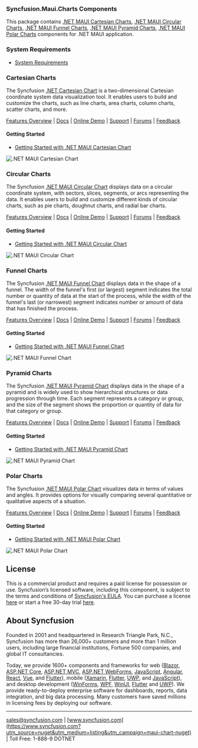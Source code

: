 ### Syncfusion.Maui.Charts Components

This package contains [.NET MAUI Cartesian Charts](https://www.syncfusion.com/maui-controls/maui-cartesian-charts), [.NET MAUI Circular Charts](https://www.syncfusion.com/maui-controls/maui-circular-charts), [.NET MAUI Funnel Charts](https://www.syncfusion.com/maui-controls/maui-funnel-charts), [.NET MAUI Pyramid Charts](https://www.syncfusion.com/maui-controls/maui-pyramid-charts), [.NET MAUI Polar Charts]() components for .NET MAUI application.

### System Requirements

* [System Requirements](https://help.syncfusion.com/maui/system-requirements)


### Cartesian Charts

The Syncfusion [.NET Cartesian Chart](https://www.syncfusion.com/maui-controls/maui-cartesian-charts) is a two-dimensional Cartesian coordinate system data visualization tool. It enables users to build and customize the charts, such as line charts, area charts, column charts, scatter charts, and more.

[Features Overview](https://www.syncfusion.com/maui-controls/maui-cartesian-charts) | [Docs](https://help.syncfusion.com/maui/cartesian-charts/overview) | [Online Demo](https://github.com/syncfusion/maui-demos) | [Support](https://support.syncfusion.com/support/tickets/create) | [Forums](https://www.syncfusion.com/forums/maui) | [Feedback](https://www.syncfusion.com/feedback/maui)

#### Getting Started

* [Getting Started with .NET MAUI Cartesian Chart](https://help.syncfusion.com/maui/cartesian-charts/getting-started)

![.NET MAUI Cartesian Chart](https://cdn.syncfusion.com/nuget-readme/maui/net_maui_SfCartesianChart.png)
  
### Circular Charts

The Syncfusion [.NET MAUI Circular Chart](https://www.syncfusion.com/maui-controls/maui-circular-charts) displays data on a circular coordinate system, with sectors, slices,  segments, or arcs representing the data. It enables users to build and customize different kinds of circular charts, such as pie charts, doughnut charts, and radial bar charts.

[Features Overview](https://www.syncfusion.com/maui-controls/maui-circular-charts) | [Docs](https://help.syncfusion.com/maui/circular-charts/overview) | [Online Demo](https://github.com/syncfusion/maui-demos) | [Support](https://support.syncfusion.com/support/tickets/create) | [Forums](https://www.syncfusion.com/forums/maui) | [Feedback](https://www.syncfusion.com/feedback/maui)

#### Getting Started

* [Getting Started with .NET MAUI Circular Chart](https://help.syncfusion.com/maui/circular-charts/getting-started)

![.NET MAUI Circular Chart](https://cdn.syncfusion.com/nuget-readme/maui/net_maui_SfCircularChart.png)

### Funnel Charts

The Syncfusion [.NET MAUI Funnel Chart](https://www.syncfusion.com/maui-controls/maui-funnel-charts) displays data in the shape of a funnel. The width of the funnel's first (or largest) segment indicates the total number or quantity of data at the start of the process, while the width of the funnel's last (or narrowest) segment indicates number or amount of data that has finished the process.

[Features Overview](https://www.syncfusion.com/maui-controls/maui-funnel-charts) | [Docs](https://help.syncfusion.com/maui/funnel-charts/overview) | [Online Demo](https://github.com/syncfusion/maui-demos) | [Support](https://support.syncfusion.com/support/tickets/create) | [Forums](https://www.syncfusion.com/forums/maui) | [Feedback](https://www.syncfusion.com/feedback/maui)

#### Getting Started

* [Getting Started with .NET MAUI Funnel Chart](https://help.syncfusion.com/maui/funnel-charts/getting-started)

![.NET MAUI Funnel Chart](https://cdn.syncfusion.com/nuget-readme/maui/net_maui_SfFunnelChart.png)

### Pyramid Charts

The Syncfusion [.NET MAUI Pyramid Chart](https://www.syncfusion.com/maui-controls/maui-pyramid-charts) displays data in the shape of a pyramid and is widely used to show hierarchical structures or data progression through time. Each segment represents a category or group, and the size of the segment shows the proportion or quantity of data for that category or group.

[Features Overview](https://www.syncfusion.com/maui-controls/maui-pyramid-charts) | [Docs](https://help.syncfusion.com/maui/pyramid-charts/overview) | [Online Demo](https://github.com/syncfusion/maui-demos) | [Support](https://support.syncfusion.com/support/tickets/create) | [Forums](https://www.syncfusion.com/forums/maui) | [Feedback](https://www.syncfusion.com/feedback/maui)

#### Getting Started

* [Getting Started with .NET MAUI Pyramid Chart](https://help.syncfusion.com/maui/pyramid-charts/getting-started)

![.NET MAUI Pyramid Chart](https://cdn.syncfusion.com/nuget-readme/maui/net_maui_SfPyramidChart.png)

### Polar Charts

The Syncfusion [.NET MAUI Polar Chart](https://www.syncfusion.com/maui-controls/maui-polar-charts) visualizes data in terms of values and angles. It provides options for visually comparing several quantitative or qualitative aspects of a situation.

[Features Overview](https://www.syncfusion.com/maui-controls/maui-polar-charts) | [Docs](https://help.syncfusion.com/maui/polar-charts/overview) | [Online Demo](https://github.com/syncfusion/maui-demos) | [Support](https://support.syncfusion.com/support/tickets/create) | [Forums](https://www.syncfusion.com/forums/maui) | [Feedback](https://www.syncfusion.com/feedback/maui)

#### Getting Started

* [Getting Started with .NET MAUI Polar Chart](https://help.syncfusion.com/maui/polar-charts/getting-started)

![.NET MAUI Polar Chart](https://cdn.syncfusion.com/nuget-readme/maui/net_maui_polarchart.png)

## License
This is a commercial product and requires a paid license for possession or use. Syncfusion’s licensed software, including this component, is subject to the terms and conditions of [Syncfusion's EULA](https://www.syncfusion.com/eula/es/?utm_source=nuget&utm_medium=listing&utm_campaign=maui-chart-nuget). You can purchase a license [here]( https://www.syncfusion.com/sales/products?utm_source=nuget&utm_medium=listing&utm_campaign=maui-chart-nuget) or start a free 30-day trial [here](https://www.syncfusion.com/account/manage-trials/start-trials?utm_source=nuget&utm_medium=listing&utm_campaign=maui-chart-nuget).

## About Syncfusion
Founded in 2001 and headquartered in Research Triangle Park, N.C., Syncfusion has more than 26,000+ customers and more than 1 million users, including large financial institutions, Fortune 500 companies, and global IT consultancies.
 
Today, we provide 1600+ components and frameworks for web ([Blazor](https://www.syncfusion.com/blazor-components?utm_source=nuget&utm_medium=listing&utm_campaign=maui-chart-nuget), [ASP.NET Core](https://www.syncfusion.com/aspnet-core-ui-controls?utm_source=nuget&utm_medium=listing&utm_campaign=maui-chart-nuget), [ASP.NET MVC](https://www.syncfusion.com/aspnet-mvc-ui-controls?utm_source=nuget&utm_medium=listing&utm_campaign=maui-chart-nuget), [ASP.NET WebForms](https://www.syncfusion.com/jquery/aspnet-webforms-ui-controls?utm_source=nuget&utm_medium=listing&utm_campaign=maui-chart-nuget), [JavaScript](https://www.syncfusion.com/javascript-ui-controls?utm_source=nuget&utm_medium=listing&utm_campaign=maui-chart-nuget), [Angular](https://www.syncfusion.com/angular-ui-components?utm_source=nuget&utm_medium=listing&utm_campaign=maui-chart-nuget), [React](https://www.syncfusion.com/react-ui-components?utm_source=nuget&utm_medium=listing&utm_campaign=maui-chart-nuget), [Vue](https://www.syncfusion.com/vue-ui-components?utm_source=nuget&utm_medium=listing&utm_campaign=maui-chart-nuget), and [Flutter](https://www.syncfusion.com/flutter-widgets?utm_source=nuget&utm_medium=listing&utm_campaign=maui-chart-nuget)), mobile ([Xamarin](https://www.syncfusion.com/xamarin-ui-controls?utm_source=nuget&utm_medium=listing&utm_campaign=maui-chart-nuget), [Flutter](https://www.syncfusion.com/flutter-widgets?utm_source=nuget&utm_medium=listing&utm_campaign=maui-chart-nuget), [UWP](https://www.syncfusion.com/uwp-ui-controls?utm_source=nuget&utm_medium=listing&utm_campaign=maui-chart-nuget), and [JavaScript](https://www.syncfusion.com/javascript-ui-controls?utm_source=nuget&utm_medium=listing&utm_campaign=maui-chart-nuget)), and desktop development ([WinForms](https://www.syncfusion.com/winforms-ui-controls?utm_source=nuget&utm_medium=listing&utm_campaign=maui-chart-nuget), [WPF](https://www.syncfusion.com/wpf-ui-controls?utm_source=nuget&utm_medium=listing&utm_campaign=maui-chart-nuget), [WinUI](https://www.syncfusion.com/winui-controls?utm_source=nuget&utm_medium=listing&utm_campaign=maui-chart-nuget), [Flutter](https://www.syncfusion.com/flutter-widgets?utm_source=nuget&utm_medium=listing&utm_campaign=maui-chart-nuget) and [UWP](https://www.syncfusion.com/uwp-ui-controls?utm_source=nuget&utm_medium=listing&utm_campaign=maui-chart-nuget)). We provide ready-to-deploy enterprise software for dashboards, reports, data integration, and big data processing. Many customers have saved millions in licensing fees by deploying our software.

___

[sales@syncfusion.com](mailto:sales@syncfusion.com?Subject=Syncfusion%20Maui%20Chart%20-%20NuGet) | [www.syncfusion.com](https://www.syncfusion.com?utm_source=nuget&utm_medium=listing&utm_campaign=maui-chart-nuget) | Toll Free: 1-888-9 DOTNET
